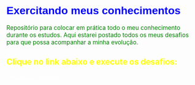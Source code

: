 <style>
    h1 {
        font-family:Arial, Helvetica, sans-serif;
        color:blue;
    }

    p {
        color:green;
        font-size:1.1em;
    }

    h2 {
        color:yellow;
    }

    a {
        color:white;
    }


</style>

<h1>Exercitando meus conhecimentos</h1>
<p>Repositório para colocar em prática todo o meu conhecimento durante os estudos. Aqui estarei postado todos os meus desafios para que possa acompanhar a minha evolução.</p>

<h2>Clique no link abaixo e execute os desafios:</h2>

<a href="https://w-junior.github.io/html-css">Execute os desafios</a>
